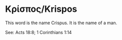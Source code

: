 # Κρίσπος/Krispos
This word is the name Crispus. It is the name of a man.

See: Acts 18:8; 1 Corinthians 1:14
